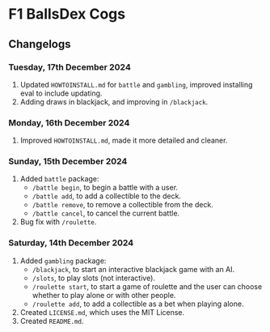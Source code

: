 # F1 BallsDex Cogs

## Changelogs

### Tuesday, 17th December 2024

1. Updated `HOWTOINSTALL.md` for `battle` and `gambling`, improved installing eval to include updating.
2. Adding draws in blackjack, and improving in `/blackjack`.

### Monday, 16th December 2024

1. Improved `HOWTOINSTALL.md`, made it more detailed and cleaner.

### Sunday, 15th December 2024

1. Added `battle` package:
    - `/battle begin`, to begin a battle with a user.
    - `/battle add`, to add a collectible to the deck.
    - `/battle remove`, to remove a collectible from the deck.
    - `/battle cancel`, to cancel the current battle.
2. Bug fix with `/roulette`.

### Saturday, 14th December 2024

1. Added `gambling` package:
    - `/blackjack`, to start an interactive blackjack game with an AI.
    - `/slots`, to play slots (not interactive).
    - `/roulette start`, to start a game of roulette and the user can choose whether to play alone
    or with other people.
    - `/roulette add`, to add a collectible as a bet when playing alone.
2. Created `LICENSE.md`, which uses the MIT License.
3. Created `README.md`.
